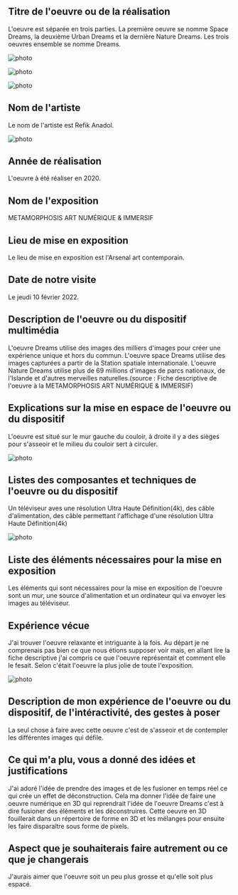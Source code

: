 ## Titre de l'oeuvre ou de la réalisation

L'oeuvre est séparée en trois parties. La première oeuvre se nomme Space Dreams, la deuxième Urban Dreams et la dernière Nature Dreams. Les trois oeuvres ensemble se nomme Dreams.

![photo](medias/Moi_et_space_dreams.png)

![photo](medias/Urban_dreams.png)

![photo](medias/Nature_Dreams.png)

## Nom de l'artiste
Le nom de l'artiste est Refik Anadol.

![photo](medias/Refik_Anadol.png)
## Année de réalisation

L'oeuvre à été réaliser en 2020.
## Nom de l'exposition

METAMORPHOSIS ART NUMÉRIQUE & IMMERSIF
## Lieu de mise en exposition

Le lieu de mise en exposition est l'Arsenal art contemporain.
## Date de notre visite

Le jeudi 10 février 2022.
## Description de l'oeuvre ou du dispositif multimédia

L'oeuvre Dreams utilise des images des milliers d'images pour créer une expérience unique et hors du commun. L'oeuvre space Dreams utilise des images capturées a partir de la Station spatiale internationale. L'oeuvre Nature Dreams utilise plus de 69 millions d'images de parcs nationaux, de l'Islande et d'autres merveilles naturelles.(source : Fiche descriptive de l'oeuvre à la METAMORPHOSIS ART NUMÉRIQUE & IMMERSIF)      
## Explications sur la mise en espace de l'oeuvre ou du dispositif

L'oeuvre est situé sur le mur gauche du couloir, à droite il y a des sièges pour s'asseoir et le milieu du couloir sert à circuler.

![photo](medias/DREAMS_vue_couloir.png)
## Listes des composantes et techniques de l'oeuvre ou du dispositif

Un téléviseur aves une résolution Ultra Haute Définition(4k), des câble d'alimentation, des câble permettant l'affichage d'une résolution Ultra Haute Définition(4k) 

![photo](medias/Câblage.png)
## Liste des éléments nécessaires pour la mise en exposition

Les éléments qui sont nécessaires pour la mise en exposition de l'oeuvre sont un mur, une source d'alimentation et un ordinateur qui va envoyer les images au téléviseur.
## Expérience vécue

J'ai trouver l'oeuvre relaxante et intriguante à la fois. Au départ je ne comprenais pas bien ce que nous étions supposer voir mais, en allant lire la fiche descriptive j'ai compris ce que l'oeuvre représentait et comment elle le fesait. Selon c'était l'oeuvre la plus jolie de toute l'exposition.

![photo](medias/Moi_et_space_dreams.png)
## Description de mon expérience de l'oeuvre ou du dispositif, de l'intéractivité, des gestes à poser

La seul chose à faire avec cette oeuvre c'est de s'asseoir et de contempler les différentes images qui défile.
## Ce qui m'a plu, vous a donné des idées et justifications

J'ai adoré l'idée de prendre des images et de les fusioner en temps réel ce qui crée un effet de déconstruction. Cela ma donner l'idée de faire une oeuvre numérique en 3D qui reprendrait l'idée de l'oeuvre Dreams c'est à dire fusioner des éléments et les déconstruires. Cette oeuvre en 3D fouillerait dans un répertoire de forme en 3D et les mélanges pour ensuite les faire disparaître sous forme de pixels.
## Aspect que je souhaiterais faire autrement ou ce que je changerais

J'aurais aimer que l'oeuvre soit un peu plus grosse et qu'elle soit plus espacé.





